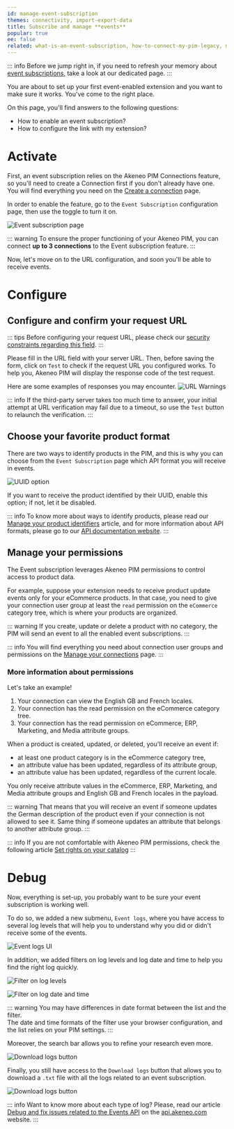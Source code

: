 ```yaml
---
id: manage-event-subscription
themes: connectivity, import-export-data
title: Subscribe and manage **events**
popular: true
ee: false
related: what-is-an-event-subscription, how-to-connect-my-pim-legacy, manage-your-connections
---
```


::: info
Before we jump right in, if you need to refresh your memory about [event subscriptions](what-is-an-event-subscription.html), take a look at our dedicated page.
::: 

You are about to set up your first event-enabled extension and you want to make sure it works. 
You've come to the right place. 

On this page, you'll find answers to the following questions:
- How to enable an event subscription?
- How to configure the link with my extension?

# Activate

First, an event subscription relies on the Akeneo PIM Connections feature, so you'll need to create a Connection first if you don't already have one.
You will find everything you need on the [Create a connection](manage-your-connections.html#create-a-connection) page. 

In order to enable the feature, go to the `Event Subscription` configuration page, then use the toggle to turn it on.

![Event subscription page](../img/event-subscription-helper.png)

::: warning
To ensure the proper functioning of your Akeneo PIM, you can connect **up to 3 connections** to the Event subscription feature.
::: 

Now, let's move on to the URL configuration, and soon you'll be able to receive events.

# Configure

## Configure and confirm your request URL

::: tips
Before configuring your request URL, please check our [security constraints regarding this field](https://api.akeneo.com/events-documentation/security.html#constraints-on-ip-addresses).
:::

Please fill in the URL field with your server URL. Then, before saving the form, click on `Test` to check if the request URL you configured works. To help you, Akeneo PIM will display the response code of the test request.

Here are some examples of responses you may encounter. 
![URL Warnings](../img/url-warnings.png)

::: info
If the third-party server takes too much time to answer, your initial attempt at URL verification may fail due to a timeout, so use the `Test` button to relaunch the verification.
:::

## Choose your favorite product format
There are two ways to identify products in the PIM, and this is why you can choose from the `Event Subscription` page which API format you will receive in events. 

![UUID option](../img/uuid-option.png)

If you want to receive the product identified by their UUID, enable this option; if not, let it be disabled. 

::: info
To know more about ways to identify products, please read our [Manage your product identifiers](manage-product-identifiers.html) article, and for more information about API formats, please go to our [API documentation website](https://api.akeneo.com/concepts/products.html#product).
:::

## Manage your permissions

The Event subscription leverages Akeneo PIM permissions to control access to product data. 

For example, suppose your extension needs to receive product update events only for your eCommerce products. In that case, you need to give your connection user group at least the `read` permission on the `eCommerce` category tree, which is where your products are organized.

::: warning
If you create, update or delete a product with no category, the PIM will send an event to all the enabled event subscriptions. 
:::

::: info
You will find everything you need about connection user groups and permissions on the [Manage your connections](manage-your-connections.html#configure-the-connection-user-group) page. 
:::


### More information about permissions

Let's take an example!

1. Your connection can view the English GB and French locales. 
2. Your connection has the read permission on the eCommerce category tree. 
3. Your connection has the read permission on eCommerce, ERP, Marketing, and Media attribute groups.

When a product is created, updated, or deleted, you'll receive an event if: 

- at least one product category is in the eCommerce category tree,
- an attribute value has been updated, regardless of its attribute group,
- an attribute value has been updated, regardless of the current locale.

You only receive attribute values in the eCommerce, ERP, Marketing, and Media attribute groups and English GB and French locales in the payload.

::: warning
That means that you will receive an event if someone updates the German description of the product even if your connection is not allowed to see it. Same thing if someone updates an attribute that belongs to another attribute group.
:::

::: info
If you are not comfortable with Akeneo PIM permissions, check the following article [Set rights on your catalog](access-rights-on-products.html)
:::

# Debug

Now, everything is set-up, you probably want to be sure your event subscription is working well. 

To do so, we added a new submenu, `Event logs`, where you have access to several log levels that will help you to understand why you did or didn't receive some of the events.

![Event logs UI](../img/event-log-ui.gif)

In addition, we added filters on log levels and log date and time to help you find the right log quickly.

![Filter on log levels](../img/event-filter-on-levels.png)

![Filter on log date and time](../img/event-filter-on-datetime.png)

::: warning
You may have differences in date format between the list and the filter.  
The date and time formats of the filter use your browser configuration, and the list relies on your PIM settings.
:::

Moreover, the search bar allows you to refine your research even more.

![Download logs button](../img/event-logs-searchbar.png)

Finally, you still have access to the `Download logs` button that allows you to download a `.txt` file with all the logs related to an event subscription. 

![Download logs button](../img/connection-download-logs-button.png)

::: info
Want to know more about each type of log? 
Please, read our article [Debug and fix issues related to the Events API](https://api.akeneo.com/events-documentation/subscription.html#debugging-events) on the [api.akeneo.com](https://api.akeneo.com/) website. 
:::
